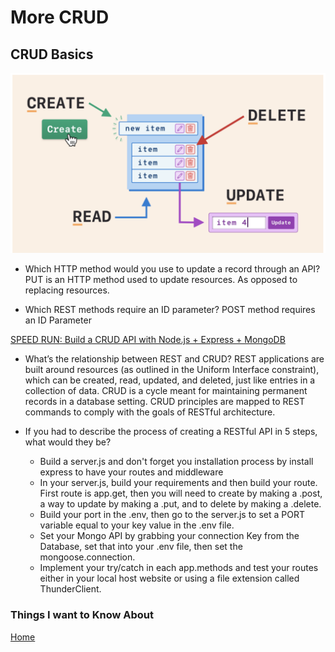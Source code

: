 # More CRUD

## CRUD Basics

![CRUD Operations Explained](Images/CRUD%20Process.png)

- Which HTTP method would you use to update a record through an API?
PUT is an HTTP method used to update resources. As opposed to replacing resources.

- Which REST methods require an ID parameter?
POST method requires an ID Parameter

[SPEED RUN: Build a CRUD API with Node.js + Express + MongoDB](https://www.youtube.com/watch?v=EzNcBhSv1Wo)

- What’s the relationship between REST and CRUD?
REST applications are built around resources (as outlined in the Uniform Interface constraint), which can be created, read, updated, and deleted, just like entries in a collection of data.
CRUD is a cycle meant for maintaining permanent records in a database setting. CRUD principles are mapped to REST commands to comply with the goals of RESTful architecture.

- If you had to describe the process of creating a RESTful API in 5 steps, what would they be?

  - Build a server.js and don't forget you installation process by install express to have your routes and middleware
  - In your server.js, build your requirements and then build your route. First route is app.get, then you will need to create by making a .post, a way to update by making a .put, and to delete by making a .delete.
  - Build your port in the .env, then go to the server.js to set a PORT variable equal to your key value in the .env file.
  - Set your Mongo API by grabbing your connection Key from the Database, set that into your .env file, then set the mongoose.connection.
  - Implement your try/catch in each app.methods and test your routes either in your local host website or using a file extension called ThunderClient.
  
### Things I want to Know About

[Home](https://keelen-fisher.github.io/new-repository/)
